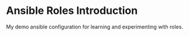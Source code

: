 # Ansible Roles Introduction

My demo ansible configuration for learning and experimenting with roles.
